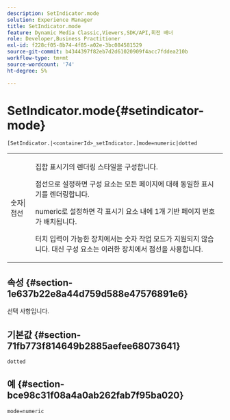 ```yaml
---
description: SetIndicator.mode
solution: Experience Manager
title: SetIndicator.mode
feature: Dynamic Media Classic,Viewers,SDK/API,회전 배너
role: Developer,Business Practitioner
exl-id: f228cf05-8b74-4f85-a02e-3bc084581529
source-git-commit: b4344397f82eb7d2d61020909f4acc7fddea210b
workflow-type: tm+mt
source-wordcount: '74'
ht-degree: 5%

---
```


# SetIndicator.mode{#setindicator-mode}

`[SetIndicator.|<containerId>_setIndicator.]mode=numeric|dotted`

<table id="table_0BEA0B5FFDF64E5594B534B2A87A6D88"> 
 <tbody> 
  <tr> 
   <td colname="col1"> <p> <span class="codeph"> 숫자|점선</span> </p> </td> 
   <td colname="col2"> <p> 집합 표시기의 렌더링 스타일을 구성합니다. </p> <p><span class="codeph"> 점선</span>으로 설정하면 구성 요소는 모든 페이지에 대해 동일한 표시기를 렌더링합니다. </p> <p><span class="codeph"> numeric</span>로 설정하면 각 표시기 요소 내에 1개 기반 페이지 번호가 배치됩니다. </p> <p>터치 입력이 가능한 장치에서는 <span class="codeph"> 숫자</span> 작업 모드가 지원되지 않습니다. 대신 구성 요소는 이러한 장치에서 <span class="codeph"> 점선</span>을 사용합니다. </p> </td> 
  </tr> 
 </tbody> 
</table>

## 속성 {#section-1e637b22e8a44d759d588e47576891e6}

선택 사항입니다.

## 기본값 {#section-71fb773f814649b2885aefee68073641}

`dotted`

## 예 {#section-bce98c31f08a4a0ab262fab7f95ba020}

`mode=numeric`
